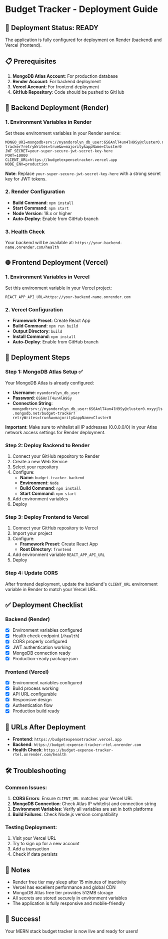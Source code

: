 # Budget Tracker - Deployment Guide

## 🚀 Deployment Status: READY

The application is fully configured for deployment on Render (backend) and Vercel (frontend).

## 📋 Prerequisites

1. **MongoDB Atlas Account**: For production database
2. **Render Account**: For backend deployment
3. **Vercel Account**: For frontend deployment
4. **GitHub Repository**: Code should be pushed to GitHub

## 🔧 Backend Deployment (Render)

### 1. Environment Variables in Render
Set these environment variables in your Render service:

```
MONGO_URI=mongodb+srv://nyandorolyn_db_user:6S6AnlT4un4lH9Sy@cluster0.nxyyjls.mongodb.net/budget-tracker?retryWrites=true&w=majority&appName=Cluster0
JWT_SECRET=your-super-secure-jwt-secret-key-here
PORT=10000
CLIENT_URL=https://budgetexpensetracker.vercel.app
NODE_ENV=production
```

**Note**: Replace `your-super-secure-jwt-secret-key-here` with a strong secret key for JWT tokens.

### 2. Render Configuration
- **Build Command**: `npm install`
- **Start Command**: `npm start`
- **Node Version**: 18.x or higher
- **Auto-Deploy**: Enable from GitHub branch

### 3. Health Check
Your backend will be available at: `https://your-backend-name.onrender.com/health`

## 🌐 Frontend Deployment (Vercel)

### 1. Environment Variables in Vercel
Set this environment variable in your Vercel project:

```
REACT_APP_API_URL=https://your-backend-name.onrender.com
```

### 2. Vercel Configuration
- **Framework Preset**: Create React App
- **Build Command**: `npm run build`
- **Output Directory**: `build`
- **Install Command**: `npm install`
- **Auto-Deploy**: Enable from GitHub branch

## 🔄 Deployment Steps

### Step 1: MongoDB Atlas Setup ✅
Your MongoDB Atlas is already configured:
- **Username**: `nyandorolyn_db_user`
- **Password**: `6S6AnlT4un4lH9Sy`
- **Connection String**: `mongodb+srv://nyandorolyn_db_user:6S6AnlT4un4lH9Sy@cluster0.nxyyjls.mongodb.net/budget-tracker?retryWrites=true&w=majority&appName=Cluster0`

**Important**: Make sure to whitelist all IP addresses (0.0.0.0/0) in your Atlas network access settings for Render deployment.

### Step 2: Deploy Backend to Render
1. Connect your GitHub repository to Render
2. Create a new Web Service
3. Select your repository
4. Configure:
   - **Name**: `budget-tracker-backend`
   - **Environment**: `Node`
   - **Build Command**: `npm install`
   - **Start Command**: `npm start`
5. Add environment variables
6. Deploy

### Step 3: Deploy Frontend to Vercel
1. Connect your GitHub repository to Vercel
2. Import your project
3. Configure:
   - **Framework Preset**: Create React App
   - **Root Directory**: `frontend`
4. Add environment variable `REACT_APP_API_URL`
5. Deploy

### Step 4: Update CORS
After frontend deployment, update the backend's `CLIENT_URL` environment variable in Render to match your Vercel URL.

## ✅ Deployment Checklist

### Backend (Render)
- [x] Environment variables configured
- [x] Health check endpoint (`/health`)
- [x] CORS properly configured
- [x] JWT authentication working
- [x] MongoDB connection ready
- [x] Production-ready package.json

### Frontend (Vercel)
- [x] Environment variables configured
- [x] Build process working
- [x] API URL configurable
- [x] Responsive design
- [x] Authentication flow
- [x] Production build ready

## 🔗 URLs After Deployment

- **Frontend**: `https://budgetexpensetracker.vercel.app`
- **Backend**: `https://budget-expense-tracker-rtel.onrender.com`
- **Health Check**: `https://budget-expense-tracker-rtel.onrender.com/health`

## 🛠️ Troubleshooting

### Common Issues:
1. **CORS Errors**: Ensure `CLIENT_URL` matches your Vercel URL
2. **MongoDB Connection**: Check Atlas IP whitelist and connection string
3. **Environment Variables**: Verify all variables are set in both platforms
4. **Build Failures**: Check Node.js version compatibility

### Testing Deployment:
1. Visit your Vercel URL
2. Try to sign up for a new account
3. Add a transaction
4. Check if data persists

## 📝 Notes

- Render free tier may sleep after 15 minutes of inactivity
- Vercel has excellent performance and global CDN
- MongoDB Atlas free tier provides 512MB storage
- All secrets are stored securely in environment variables
- The application is fully responsive and mobile-friendly

## 🎉 Success!

Your MERN stack budget tracker is now live and ready for users!
